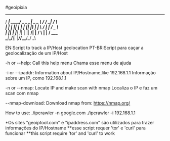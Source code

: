 #geoipixia
  ____ _____ ___ ___ ____ _____  _____    _    
 / ___| ____/ _ \_ _|  _ \_ _\ \/ /_ _|  / \   
| |  _|  _|| | | | || |_) | | \  / | |  / _ \  
| |_| | |__| |_| | ||  __/| | /  \ | | / ___ \
 \____|_____\___/___|_|  |___/_/\_\___/_/   \_\

EN:Script to track a IP/Host geolocation
PT-BR:Script para caçar a geolocalização de um IP/Host

-h or --help:
  Call this help menu
  Chama esse menu de ajuda

-i or --ipaddr:
  Information about IP/Hostname,like 192.168.1.1
  Informação sobre um IP, como 192.168.1.1

-n or --nmap:
  Locate IP and make scan with nmap
  Localiza o IP e faz um scan com nmap

--nmap-download:
  Download nmap from: https://nmap.org/

How to use:
  ./ipcrawler -n google.com
  ./ipcrawler -i 192.168.1.1

*Os sites "geoiptool.com" e "ipaddress.com" são utilizados para trazer informações do IP/Hostname
**esse script requer 'tor' e 'curl' para funcionar
**this script require 'tor' and 'curl' to work
